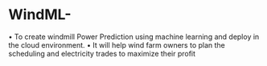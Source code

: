# WindML-
• To create windmill Power Prediction using machine learning and deploy in the cloud environment.
• It will help wind farm owners to plan the scheduling and electricity trades to maximize their profit
